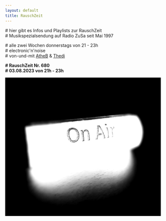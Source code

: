 ```yaml
---
layout: default
title: RauschZeit
---
```


\# hier gibt es Infos und Playlists zur RauschZeit  
\# Musikspezialsendung auf Radio ZuSa seit Mai 1997

\# alle zwei Wochen donnerstags von 21 - 23h  
\# electronic'n'noise  
\# von-und-mit [AtheB](/dropdown/djs_atheb.html) &amp; [Thedi](/dropdown/djs_thedi.html)

<p style="text-align: left;">
    <strong>
        # RauschZeit Nr. 680<br />
        # 03.08.2023 von 21h - 23h
    </strong>
</p>

<img class="aligncenter" style="border: 0px none;" src="/uploads/2021/05/RZ_OnAir_3.jpg" alt="" width="600" height="448" border="0" />
